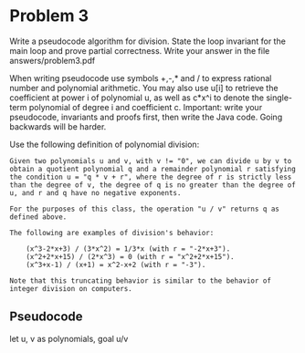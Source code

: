 # Problem 3

Write a pseudocode algorithm for division. State the loop invariant for the main loop and prove partial correctness. Write your answer in the file answers/problem3.pdf

When writing pseudocode use symbols +,-,* and / to express rational number and polynomial arithmetic. You may also use u[i] to retrieve the coefficient at power i of polynomial u, as well as c*x^i to denote the single-term polynomial of degree i and coefficient c. Important: write your pseudocode, invariants and proofs first, then write the Java code. Going backwards will be harder.

Use the following definition of polynomial division:

    Given two polynomials u and v, with v != "0", we can divide u by v to obtain a quotient polynomial q and a remainder polynomial r satisfying the condition u = "q * v + r", where the degree of r is strictly less than the degree of v, the degree of q is no greater than the degree of u, and r and q have no negative exponents.

    For the purposes of this class, the operation "u / v" returns q as defined above.

    The following are examples of division's behavior:

        (x^3-2*x+3) / (3*x^2) = 1/3*x (with r = "-2*x+3").
        (x^2+2*x+15) / (2*x^3) = 0 (with r = "x^2+2*x+15").
        (x^3+x-1) / (x+1) = x^2-x+2 (with r = "-3").

    Note that this truncating behavior is similar to the behavior of integer division on computers.

## Pseudocode

let u, v as polynomials, goal u/v

```


```
